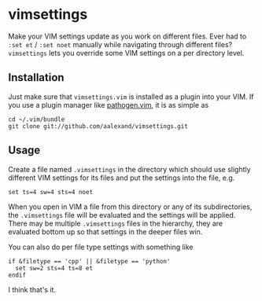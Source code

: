 # vimsettings

Make your VIM settings update as you work on different files.  Ever had to
`:set et` / `:set noet` manually while navigating through different files?
`vimsettings` lets you override some VIM settings on a per directory level.

## Installation

Just make sure that `vimsettings.vim` is installed as a plugin into your VIM.
If you use a plugin manager like
[pathogen.vim](https://github.com/tpope/vim-pathogen), it is as simple as

    cd ~/.vim/bundle
    git clone git://github.com/aalexand/vimsettings.git

## Usage

Create a file named `.vimsettings` in the directory which should use slightly
different VIM settings for its files and put the settings into the file, e.g.

    set ts=4 sw=4 sts=4 noet

When you open in VIM a file from this directory or any of its subdirectories,
the `.vimsettings` file will be evaluated and the settings will be applied.
There may be multiple `.vimsettings` files in the hierarchy, they are evaluated
bottom up so that settings in the deeper files win.

You can also do per file type settings with something like

    if &filetype == 'cpp' || &filetype == 'python'
      set sw=2 sts=4 ts=8 et
    endif

I think that's it.
